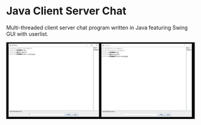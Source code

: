 # Java Client Server Chat
Multi-threaded client server chat program written in Java featuring Swing GUI with userlist.

![chat_program](chat_program.png)
